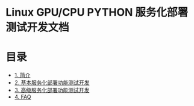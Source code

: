 # Linux GPU/CPU PYTHON 服务化部署测试开发文档

# 目录

- [1. 简介](#1)
- [2. 基本服务化部署功能测试开发](#2---)
- [3. 高级服务化部署功能测试开发](#3---)
- [4. FAQ](#4)

